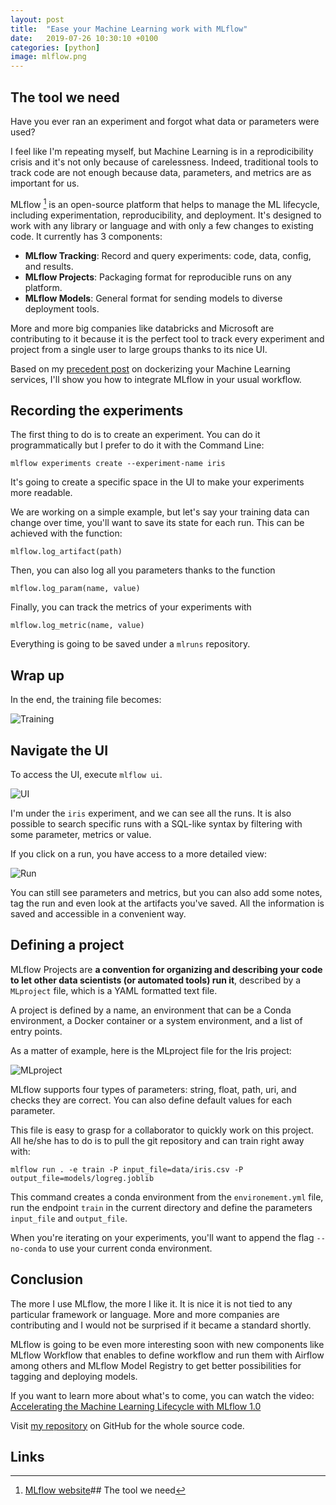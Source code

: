 ```yaml
---
layout: post
title:  "Ease your Machine Learning work with MLflow"
date:   2019-07-26 10:30:10 +0100
categories: [python]
image: mlflow.png
---
```


## The tool we need

Have you ever ran an experiment and forgot what data or parameters were used?

I feel like I'm repeating myself, but Machine Learning is in a reprodicibility crisis and it's not only because of carelessness. Indeed, traditional tools to track code are not enough because data, parameters, and metrics are as important for us.

MLflow [^1] is an open-source platform that helps to manage the ML lifecycle, including experimentation, reproducibility, and deployment. It's designed to work with any library or language and with only a few changes to existing code. It currently has 3 components:

* **MLflow Tracking**: Record and query experiments: code, data, config, and results.
* **MLflow Projects**: Packaging format for reproducible runs on any platform.
* **MLflow Models**: General format for sending models to diverse deployment tools.

More and more big companies like databricks and Microsoft are contributing to it because it is the perfect tool to track every experiment and project from a single user to large groups thanks to its nice UI.

Based on my [precedent post](/python/2018/12/09/share-and-deploy-ml-services.html) on dockerizing your Machine Learning services, I'll show you how to integrate MLflow in your usual workflow.

## Recording the experiments

The first thing to do is to create an experiment. You can do it programmatically but I prefer to do it with the Command Line:

```mlflow experiments create --experiment-name iris ```

It's going to create a specific space in the UI to make your experiments more readable.

We are working on a simple example, but let's say your training data can change over time, you'll want to save its state for each run. This can be achieved with the function:

```mlflow.log_artifact(path)```

Then, you can also log all you parameters thanks to the function

```mlflow.log_param(name, value)```

Finally, you can track the metrics of your experiments with

```mlflow.log_metric(name, value)```

Everything is going to be saved under a `mlruns` repository.

## Wrap up

In the end, the training file becomes:

![Training](/static/img/mlflow-iris/training.svg "Training")

## Navigate the UI

To access the UI, execute `mlflow ui`.

![UI](/static/img/mlflow-iris/mlflow_ui.png "UI")

I'm under the `iris` experiment, and we can see all the runs. It is also possible to search specific runs with a SQL-like syntax by filtering with some parameter, metrics or value.

If you click on a run, you have access to a more detailed view:

![Run](/static/img/mlflow-iris/run.png "Run")

You can still see parameters and metrics, but you can also add some notes, tag the run and even look at the artifacts you've saved. 
All the information is saved and accessible in a convenient way.

## Defining a project

MLflow Projects are __a convention for organizing and describing your code to let other data scientists (or automated tools) run it__, described by a  `MLproject` file, which is a YAML formatted text file.

A project is defined by a name, an environment that can be a Conda environment, a Docker container or a system environment, and a list of entry points.

As a matter of example, here is the MLproject file for the Iris project:

![MLproject](/static/img/mlflow-iris/mlproject.svg "MLproject")

MLflow supports four types of parameters: string, float, path, uri, and checks they are correct. You can also define default values for each parameter.

This file is easy to grasp for a collaborator to quickly work on this project. All he/she has to do is to pull the git repository and can train right away with:

```mlflow run . -e train -P input_file=data/iris.csv -P output_file=models/logreg.joblib```

This command creates a conda environment from the `environement.yml` file, run the endpoint `train` in the current directory and define the parameters `input_file` and `output_file`.

When you're iterating on your experiments, you'll want to append the flag `--no-conda` to use your current conda environment.

## Conclusion

The more I use MLflow, the more I like it. It is nice it is not tied to any particular framework or language. More and more companies are contributing and I would not be surprised if it became a standard shortly.

MLflow is going to be even more interesting soon with new components like MLflow Workflow that enables to define workflow and run them with Airflow among others and MLflow Model Registry to get better possibilities for tagging and deploying models.

If you want to learn more about what's to come, you can watch the video: [Accelerating the Machine Learning Lifecycle with MLflow 1.0](https://www.mlflow.org)

Visit [my repository](https://github.com/DnzzL/mlflow-iris) on GitHub for the whole source code.

## Links

[^1]: [MLflow website](https://www.mlflow.org)## The tool we need